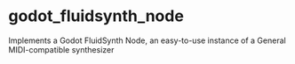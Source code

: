 # godot_fluidsynth_node
Implements a Godot FluidSynth Node, an easy-to-use instance of a General MIDI-compatible synthesizer
